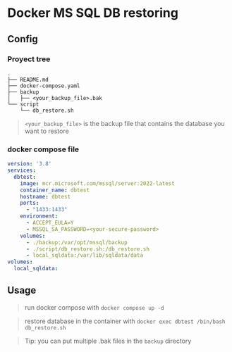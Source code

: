 # Docker MS SQL DB restoring

## Config

### Proyect tree
```
.
├── README.md
├── docker-compose.yaml
├── backup
│   ├── <your_backup_file>.bak
└── script
    └── db_restore.sh
```

> `<your_backup_file>` is the backup file that contains the database
you want to restore

### docker compose file

```yaml
version: '3.8'
services:
  dbtest:
    image: mcr.microsoft.com/mssql/server:2022-latest
    container_name: dbtest
    hostname: dbtest
    ports:
      - "1433:1433"
    environment:
      - ACCEPT_EULA=Y
      - MSSQL_SA_PASSWORD=<your-secure-password>
    volumes:
      - ./backup:/var/opt/mssql/backup
      - ./script/db_restore.sh:/db_restore.sh
      - local_sqldata:/var/lib/sqldata/data
volumes:
  local_sqldata:
```

## Usage

> run docker compose with `docker compose up -d`

> restore database in the container with `docker exec dbtest /bin/bash db_restore.sh`

> Tip: you can put multiple .bak files in the `backup` directory
